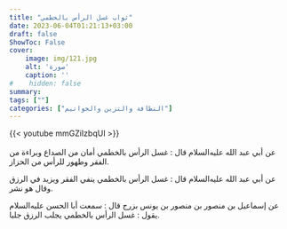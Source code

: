 ```yaml
---
title: "ثواب غسل الرأس بالخطمي"
date: 2023-06-04T01:21:13+03:00
draft: false
ShowToc: False
cover:
    image: img/121.jpg
    alt: 'صورة'
    caption: ''
#    hidden: false
summary: 
tags: [""]
categories: ["النظافة والتزين والخواتيم"]
---
```

{{< youtube mmGZiIzbqUI >}}  
 <br>
عن أبي عبد الله عليه‌السلام قال : غسل الرأس بالخطمي أمان من الصداع وبراءة
من الفقر وطهور للرأس من الحزاز.

عن أبي عبد الله عليه‌السلام قال : غسل الرأس بالخطمي ينفي الفقر ويزيد في
الرزق وقال هو نشر.

عن إسماعيل بن منصور بن
منصور بن يونس بزرج قال : سمعت أبا الحسن عليه‌السلام يقول : غسل الرأس
بالخطمي يجلب الرزق جلبا.

